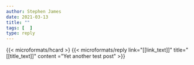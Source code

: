 ```yaml
---
author: Stephen James
date: 2021-03-13
title: ""
tags: [  ]
type: reply
---
```

<div class="h-entry">
  		{{< microformats/hcard >}
{{< microformats/reply   link="[[link_text]]" title="[[title_text]]" content ="Yet another test post" >}}
 	  <time class="dt-published" datetime="2021-03-13T04:44:05"></time>
	</a>
</p>
</div>